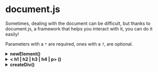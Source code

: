 # document.js
Sometimes, dealing with the document can be difficult, but thanks to document.js, a framework that helps you interact with it, you can do it easily!

Parameters with a `*` are required, ones with a `?`, are optional.
<details>
  <summary><b>newElement()</b></summary>

### newElement( parentId*, elementType*, innerHTMLElement*, elementID?, elementClass?)

The __newElement__ function creates a new element and renders it to the DOM. It is usually used when you want to create a element that doesnt have its own function in _document.js_, for example a `<a>` element.

#### Paramerters

*required* __parentId__: This argument is a _string_. It is the id of the _container_ in which you want to put this new element in. For example;
```html
...
<div id="main_container">
  
</div>
...
```
If you want to put the new element in the `main_container` div, the _parentId_  argument should be `main_container`.

*required*  __elementType__: This argument is a _string_. It is the type of element you want to create, this is the _tag name_. For example, if you want to make a new `<a>` element, this argument would be `a`, the same is for any tag name.

*required* __innerHTMLElement__: This argument is a _string_. It is the _innerHTML_ of your element, the HTML that is inside it. For example, we can create a `<a>` element, but we want the text of it to be "@glaukiol1", so this argument would be `@glaukiol1`, the HTML generated until now would be; `<a>@glaukiol1</a>`.

*optional* __elementID__: This argument is a _string_. It is the _id_ of your element. If you dont want to define a id now, you can later using `addId()`.

*optional* __elementClass__: This argument is a _string_. It is the _class_ of your element. If you want to add more classes in the future, use `addClasses()`

</details>

<details>
  <summary><b> < h1 | h2 | h3 | h4 | p> ()</b></summary>
    
  ### <h1|h2|h3|h4|p>(parentId*, innerHTMLElement*, elementID?, elementClass?)
  
  These are 5 functions, they are exactly the same execpt what they render, if you are confused, these are the functions;
  ```js
    h1(),
    h2(),
    h3(),
    h4(),
    p(),
  ```
  They each render their respective element h1-h4 & p. But other than that, they have the same arguments
  
  ---
  
  #### Parameters
  
  *required* __parentId__: This argument is a _string_. It is the id of the _container_ in which you want to put this new element in. For example;
```html
...
<div id="main_container">
  
</div>
...
```
If you want to put the new element in the `main_container` div, the _parentId_  argument should be `main_container`.

*required* __innerHTMLElement__: This argument is a _string_. It is the _innerHTML_ of your element, the HTML that is inside it. For example, we can create a `<a>` element, but we want the text of it to be "@glaukiol1", so this argument would be `@glaukiol1`, the HTML generated until now would be; `<a>@glaukiol1</a>`.

*optional* __elementID__: This argument is a _string_. It is the _id_ of your element. If you dont want to define a id now, you can later using `addId()`.

*optional* __elementClass__: This argument is a _string_. It is the _class_ of your element. If you want to add more classes in the future, use `addClasses()`
  
</details>

<details>
  <summary><b> createDiv() </b></summary>
    
  ### createDiv(childArrayText*, childArrayType*, parentId*, newDivId*)
  
  This is an advnced function, you make a `<div>` with this, and you also add children to it.
  
  ---
  
  #### Parameters
  
  *required* __childArrayText__: This is a _array_. If you dont want to render any children, leave an empty array here. This is the children of the div, their _innerHTML_. If you want two elements inside the div, this argument would be something like this;
  ```js
    [
      "Inner HTML 1",
      "Inner HTML 2"
    ]
  ```
  This will make the two elements inside the div with innerHTML `Inner HTML 1` & `Inner HTML 2`.
  
  *required* __childArrayType__: This is a _array_. The size of this array is the SAME as the last arguments size. This is the _tag names_ of the last argument. In the last example, we had two elements, with innerHTML `Inner HTML 1` & `Inner HTML 2`. In this argument, we define what types they are, for example `h1` or `h2` and so on. So an example of this argument would be;
  ```js
  [
    "h1",
    "p"
  ]
  ```
  
   *required* __parentId__: This argument is a _string_. It is the id of the _container_ in which you want to put this new element in. For example;
```html
...
<div id="main_container">
  
</div>
...
```
If you want to put the new element in the `main_container` div, the _parentId_  argument should be `main_container`.

*required* __newDivId__: This argument is a _string_. The _id_ of the newly created div.
</details>



